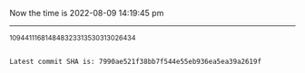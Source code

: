 Now the time is 2022-08-09 14:19:45 pm

---

<small>109441116814848323313530313026434</small>

```txt

Latest commit SHA is: 7990ae521f38bb7f544e55eb936ea5ea39a2619f
```
